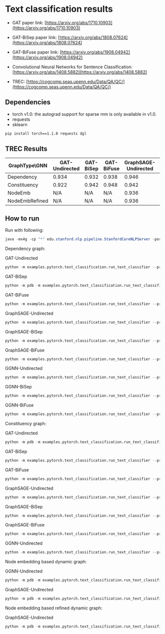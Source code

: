 Text classification results
============

- GAT paper link: [https://arxiv.org/abs/1710.10903](https://arxiv.org/abs/1710.10903)
- GAT-BiSep paper link: [https://arxiv.org/abs/1808.07624](https://arxiv.org/abs/1808.07624)
- GAT-BiFuse paper link: [https://arxiv.org/abs/1908.04942](https://arxiv.org/abs/1908.04942)

- Convolutional Neural Networks for Sentence Classification: [https://arxiv.org/abs/1408.5882](https://arxiv.org/abs/1408.5882)

- TREC: [https://cogcomp.seas.upenn.edu/Data/QA/QC/](https://cogcomp.seas.upenn.edu/Data/QA/QC/)



Dependencies
------------
- torch v1.0: the autograd support for sparse mm is only available in v1.0.
- requests
- sklearn

```bash
pip install torch==1.1.0 requests dgl
```



TREC Results
-------

| GraphType\GNN  |  GAT-Undirected   |  GAT-BiSep    | GAT-BiFuse   | GraphSAGE-Undirected   |  GraphSAGE-BiSep    | GraphSAGE-BiFuse   |  GGNN-Undirected   |  GGNN-BiSep    | GGNN-BiFuse   | 
| ------------- |  -------------| ------------- |  -------------|  ------------- | ------------- |  -------------| ------------- | -------------  | ------------- |  
| Dependency     | 0.934  | 0.932  | 0.938 | 0.946 | 0.944 |  0.938  | 0.934 | 0.934 |  0.914 |
| Constituency | 0.922  | 0.942 | 0.948 | 0.942 |0.944 | 0.946  | 0.934 | 0.924 |  0.934 |
| NodeEmb | N/A  | N/A | N/A | 0.936 | - | -  |  | - |  - |
| NodeEmbRefined | N/A  | N/A | N/A | 0.936 |- |   -|  | - | -  |






How to run
----------

Run with following:

```java
java -mx4g -cp "*" edu.stanford.nlp.pipeline.StanfordCoreNLPServer -port 9000 -timeout 15000
```
Dependency graph:

GAT-Undirected
```python
python -m examples.pytorch.text_classification.run_text_classifier --pre_word_emb_file ~/Research/Resource/glove-vectors/glove.840B.300d.txt --node_edge_emb_strategy mean --seq_info_encode_strategy bilstm --graph_pooling avg_pool --graph_type dependency --gpu 0 --num_heads 1 --num_out_heads 2 --num_hidden 300 --word_drop 0.4 --rnn_drop 0.1 --gnn_drop 0.6 --gat_attn_drop 0.3 --direction_option undirected --gnn gat
```

GAT-BiSep
```python
python -m pdb -m examples.pytorch.text_classification.run_text_classifier --pre_word_emb_file ~/Research/Resource/glove-vectors/glove.840B.300d.txt --node_edge_emb_strategy mean --seq_info_encode_strategy bilstm --graph_pooling avg_pool --graph_type dependency --gpu 1 --num_heads 1 --num_out_heads 2 --num_hidden 300 --word_drop 0.4 --rnn_drop 0.1 --gnn_drop 0.6 --gat_attn_drop 0.3 --direction_option bi_sep --gnn gat --num_layers 1 --gpu 0
```

GAT-BiFuse
```python
python -m examples.pytorch.text_classification.run_text_classifier --pre_word_emb_file ~/Research/Resource/glove-vectors/glove.840B.300d.txt --node_edge_emb_strategy mean --seq_info_encode_strategy bilstm --graph_pooling avg_pool --graph_type dependency --gpu 1 --num_heads 1 --num_out_heads 2 --num_hidden 300 --word_drop 0.4 --rnn_drop 0.1 --gnn_drop 0.6 --gat_attn_drop 0.3 --direction_option bi_fuse --gnn gat --num_layers 1 --gpu 2
```



GraphSAGE-Undirected
```python
python -m examples.pytorch.text_classification.run_text_classifier --pre_word_emb_file ~/Research/Resource/glove-vectors/glove.840B.300d.txt --node_edge_emb_strategy mean --seq_info_encode_strategy bilstm --graph_pooling avg_pool --graph_type dependency --num_hidden 300 --word_drop 0.4 --rnn_drop 0.1 --gnn_drop 0.1 --graphsage_aggreagte_type lstm --direction_option undirected --gnn graphsage --gpu 0
```

GraphSAGE-BiSep
```python
python -m examples.pytorch.text_classification.run_text_classifier --pre_word_emb_file ~/Research/Resource/glove-vectors/glove.840B.300d.txt --node_edge_emb_strategy mean --seq_info_encode_strategy bilstm --graph_pooling avg_pool --graph_type dependency --num_hidden 300 --word_drop 0.4 --rnn_drop 0.1 --gnn_drop 0.1 --graphsage_aggreagte_type lstm --direction_option bi_sep --gnn graphsage --gpu 0 --num_layers 1
```


GraphSAGE-BiFuse
```python
python -m examples.pytorch.text_classification.run_text_classifier --pre_word_emb_file ~/Research/Resource/glove-vectors/glove.840B.300d.txt --node_edge_emb_strategy mean --seq_info_encode_strategy bilstm --graph_pooling avg_pool --graph_type dependency --num_hidden 300 --word_drop 0.4 --rnn_drop 0.1 --gnn_drop 0.2 --graphsage_aggreagte_type lstm --direction_option bi_fuse --gnn graphsage --gpu 0 --num_layers 1
```



GGNN-Undirected
```python
python -m examples.pytorch.text_classification.run_text_classifier --pre_word_emb_file ~/Research/Resource/glove-vectors/glove.840B.300d.txt --node_edge_emb_strategy mean --seq_info_encode_strategy bilstm --graph_pooling avg_pool --graph_type dependency --num_hidden 300 --word_drop 0.4 --rnn_drop 0.1 --gnn_drop 0.6 --direction_option undirected --gnn ggnn --gpu 0
```

GGNN-BiSep
```python
python -m examples.pytorch.text_classification.run_text_classifier --pre_word_emb_file ~/Research/Resource/glove-vectors/glove.840B.300d.txt --node_edge_emb_strategy mean --seq_info_encode_strategy bilstm --graph_pooling avg_pool --graph_type dependency --num_hidden 300 --word_drop 0.4 --rnn_drop 0.1 --gnn_drop 0.6 --direction_option bi_sep --gnn ggnn --gpu 0 --num_layers 1
```


GGNN-BiFuse
```python
python -m examples.pytorch.text_classification.run_text_classifier --pre_word_emb_file ~/Research/Resource/glove-vectors/glove.840B.300d.txt --node_edge_emb_strategy mean --seq_info_encode_strategy bilstm --graph_pooling avg_pool --graph_type dependency --num_hidden 300 --word_drop 0.4 --rnn_drop 0.1 --gnn_drop 0.6 --direction_option bi_fuse --gnn ggnn --gpu 3 --num_layers 1
```


Constituency graph:

GAT-Undirected
```python
python -m pdb -m examples.pytorch.text_classification.run_text_classifier --pre_word_emb_file ~/Research/Resource/glove-vectors/glove.840B.300d.txt --node_edge_emb_strategy mean --seq_info_encode_strategy bilstm --graph_pooling avg_pool --graph_type constituency --gpu 0 --num_heads 1 --num_out_heads 2 --num_hidden 300 --word_drop 0.4 --rnn_drop 0.1 --gnn_drop 0.6 --gat_attn_drop 0.3 --direction_option undirected --gnn gat
```


GAT-BiSep
```python
python -m examples.pytorch.text_classification.run_text_classifier --pre_word_emb_file ~/Research/Resource/glove-vectors/glove.840B.300d.txt --node_edge_emb_strategy mean --seq_info_encode_strategy bilstm --graph_pooling avg_pool --graph_type constituency --gpu 0 --num_heads 1 --num_out_heads 2 --num_hidden 300 --word_drop 0.4 --rnn_drop 0.1 --gnn_drop 0.6 --gat_attn_drop 0.3 --direction_option bi_sep --gnn gat --num_layers 1
```

GAT-BiFuse
```python
python -m examples.pytorch.text_classification.run_text_classifier --pre_word_emb_file ~/Research/Resource/glove-vectors/glove.840B.300d.txt --node_edge_emb_strategy mean --seq_info_encode_strategy bilstm --graph_pooling avg_pool --graph_type constituency --gpu 0 --num_heads 1 --num_out_heads 2 --num_hidden 300 --word_drop 0.4 --rnn_drop 0.1 --gnn_drop 0.6 --gat_attn_drop 0.3 --direction_option bi_fuse --gnn gat --num_layers 1
```



GraphSAGE-Undirected
```python
python -m examples.pytorch.text_classification.run_text_classifier --pre_word_emb_file ~/Research/Resource/glove-vectors/glove.840B.300d.txt --node_edge_emb_strategy mean --seq_info_encode_strategy bilstm --graph_pooling avg_pool --graph_type constituency --num_hidden 300 --word_drop 0.4 --rnn_drop 0.1 --gnn_drop 0.1 --graphsage_aggreagte_type lstm --direction_option undirected --gnn graphsage --gpu 0
```

GraphSAGE-BiSep
```python
python -m examples.pytorch.text_classification.run_text_classifier --pre_word_emb_file ~/Research/Resource/glove-vectors/glove.840B.300d.txt --node_edge_emb_strategy mean --seq_info_encode_strategy bilstm --graph_pooling avg_pool --graph_type constituency --num_hidden 300 --word_drop 0.4 --rnn_drop 0.1 --gnn_drop 0.1 --graphsage_aggreagte_type lstm --direction_option bi_sep --gnn graphsage --gpu 0 --num_layers 1
```


GraphSAGE-BiFuse
```python
python -m examples.pytorch.text_classification.run_text_classifier --pre_word_emb_file ~/Research/Resource/glove-vectors/glove.840B.300d.txt --node_edge_emb_strategy mean --seq_info_encode_strategy bilstm --graph_pooling avg_pool --graph_type constituency --num_hidden 300 --word_drop 0.4 --rnn_drop 0.1 --gnn_drop 0.1 --graphsage_aggreagte_type lstm --direction_option bi_fuse --gnn graphsage --gpu 0 --num_layers 1
```



GGNN-Undirected
```python
python -m examples.pytorch.text_classification.run_text_classifier --pre_word_emb_file ~/Research/Resource/glove-vectors/glove.840B.300d.txt --node_edge_emb_strategy mean --seq_info_encode_strategy bilstm --graph_pooling avg_pool --graph_type constituency --num_hidden 300 --word_drop 0.4 --rnn_drop 0.1 --gnn_drop 0.6 --direction_option undirected --gnn ggnn --gpu 1
```

Node embedding based dynamic graph:


GGNN-Undirected
```python
python -m pdb -m examples.pytorch.text_classification.run_text_classifier --pre_word_emb_file ~/Research/Resource/glove-vectors/glove.840B.300d.txt --node_edge_emb_strategy mean --seq_info_encode_strategy bilstm --graph_pooling avg_pool --num_hidden 300 --word_drop 0.4 --rnn_drop 0.1 --gnn_drop 0.6 --direction_option undirected --gnn ggnn --graph_type node_emb --gl_num_heads 1 --gl_epsilon 0.7 --gpu 1
```



GraphSAGE-Undirected
```python
python -m pdb -m examples.pytorch.text_classification.run_text_classifier --pre_word_emb_file ~/Research/Resource/glove-vectors/glove.840B.300d.txt --node_edge_emb_strategy mean --seq_info_encode_strategy bilstm --graph_pooling avg_pool --num_hidden 300 --word_drop 0.4 --rnn_drop 0.1 --gnn_drop 0.1 --graphsage_aggreagte_type lstm --direction_option undirected --gnn graphsage --graph_type node_emb --gl_num_heads 4 --gl_epsilon 0.8 --gl_smoothness_ratio 0.1 --gl_connectivity_ratio 0. --gl_sparsity_ratio 0.  --gpu 1 
```




Node embedding based refined dynamic graph:

GraphSAGE-Undirected

```python
python -m pdb -m examples.pytorch.text_classification.run_text_classifier --pre_word_emb_file ~/Research/Resource/glove-vectors/glove.840B.300d.txt --node_edge_emb_strategy mean --seq_info_encode_strategy bilstm --graph_pooling avg_pool --num_hidden 300 --word_drop 0.4 --rnn_drop 0.1 --gnn_drop 0.1 --graphsage_aggreagte_type lstm --direction_option undirected --gnn graphsage --graph_type node_emb_refined --gl_num_heads 1 --gl_epsilon 0.7 --gpu 1 --init_adj_alpha 0.2
```



<!-- IE graph:

GAT-Undirected
```python
python -m examples.pytorch.text_classification.run_text_classifier --pre_word_emb_file ~/Research/Resource/glove-vectors/glove.840B.300d.txt --node_edge_emb_strategy mean --seq_info_encode_strategy none --graph_pooling avg_pool --graph_type ie --gpu 1 --num_heads 1 --num_out_heads 2 --num_hidden 300 --word_drop 0.4 --rnn_drop 0.1 --gnn_drop 0.6 --gat_attn_drop 0.3 --direction_option undirected --gnn gat
```


GAT-BiSep
```python
python -m examples.pytorch.text_classification.run_text_classifier --pre_word_emb_file ~/Research/Resource/glove-vectors/glove.840B.300d.txt --node_edge_emb_strategy mean --seq_info_encode_strategy none --graph_pooling avg_pool --graph_type ie --gpu 1 --num_heads 1 --num_out_heads 2 --num_hidden 300 --word_drop 0.4 --rnn_drop 0.1 --gnn_drop 0.6 --gat_attn_drop 0.3 --direction_option bi_sep --gnn gat
```

GAT-BiFuse
```python
python -m examples.pytorch.text_classification.run_text_classifier --pre_word_emb_file ~/Research/Resource/glove-vectors/glove.840B.300d.txt --node_edge_emb_strategy mean --seq_info_encode_strategy none --graph_pooling avg_pool --graph_type ie --gpu 1 --num_heads 1 --num_out_heads 2 --num_hidden 300 --word_drop 0.4 --rnn_drop 0.1 --gnn_drop 0.6 --gat_attn_drop 0.3 --direction_option bi_fuse --gnn gat
```
 -->




<!-- Dependency:
GAT-Undirected: 0.934
GAT-BiSep: 0.926
GAT-BiFuse: 0.918

GraphSAGE-Undirected: 0.946
GraphSAGE-BiSep: 0.944
GraphSAGE-BiFuse: 0.934

GGNN-Undirected: 0.934
GGNN-BiSep: 0.934
GGNN-BiFuse: 0.914

Constituency:
seq_info_encode_strategy: bilstm 
GAT-Undirected: 0.922
GAT-BiSep: 0.942
GAT-BiFuse: 0.948

GraphSAGE-Undirected: 0.942
GraphSAGE-BiSep: 0.944
GraphSAGE-BiFuse: 0.942

GGNN-Undirected: 0.934
GGNN-BiSep: 0.924
GGNN-BiFuse: 0.934


node_emb:

GraphSAGE-Undirected: 

epsilon 0.8, head 1: 0.928
epsilon 0.8, head 2: 0.914
epsilon 0.8, head 4: 0.934
epsilon 0.8, head 6: 0.926
epsilon 0.7, head 1: 0.924
epsilon 0.7, head 2: 0.920
epsilon 0.7, head 4: 0.932
epsilon 0.7, head 6: 0.936
epsilon 0.6, head 1: 0.932
epsilon 0.6, head 2: 0.922
epsilon 0.6, head 4: 0.936
epsilon 0.6, head 6: 0.930
epsilon 0.5, head 1: 0.932
epsilon 0.5, head 2: 0.924
epsilon 0.5, head 4: 0.928
epsilon 0.5, head 6: 0.926


epsilon 0.8, head 4, gl_smoothness_ratio 0.1, gl_connectivity_ratio 0.05, gl_sparsity_ratio 0.1: 0.934



node_emb_refined:

GraphSAGE-Undirected: 

epsilon 0.7, head 1, init_adj_aplha 0.2: 0.934
epsilon 0.7, head 1, init_adj_aplha 0.3: 0.936
epsilon 0.7, head 1, init_adj_aplha 0.4: 0.930


seq_info_encode_strategy: none
GAT-Undirected: 0.582
GAT-BiSep: 0.666
GAT-BiFuse: 0.796 -->




